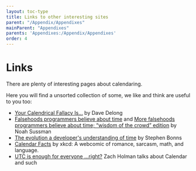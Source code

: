 ```yaml
---
layout: toc-type
title: Links to other interesting sites
parent: "/Appendix/Appendixes"
mainParent: "Appendixes"
parents: 'Appendixes:/Appendix/Appendixes'
order: 4
---
```


# Links

There are plenty of interesting pages about calendaring.

Here you will find a unsorted collection of some, we like and think are useful to you too:

- [Your Calendrical Fallacy Is...](http://yourcalendricalfallacyis.com/) by Dave Delong
- [Falsehoods programmers believe about time](http://infiniteundo.com/post/25326999628/falsehoods-programmers-believe-about-time) and [More falsehoods programmers believe about time; “wisdom of the crowd” edition](http://infiniteundo.com/post/25509354022/more-falsehoods-programmers-believe-about-time) by Noah Sussman
- [The evolution a developer's understanding of time](https://twitter.com/stephenbinns/status/842330300000665601) by Stephen Bonns
- [Calendar Facts](https://xkcd.com/1930/) by xkcd: A webcomic of romance, sarcasm, math, and language.
- [UTC is enough for everyone ...right?](https://zachholman.com/talk/utc-is-enough-for-everyone-right) Zach Holman talks about   Calendar and such 
